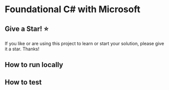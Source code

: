 # Foundational C# with Microsoft


## Give a Star! :star:

If you like or are using this project to learn or start your solution, please give it a star. Thanks!

## How to run locally


## How to test
